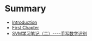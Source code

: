 # Summary

* [Introduction](README.md)
* [First Chapter](chapter1.md)
* [SVM学习笔记（二）----手写数字识别](svmxue-xi-bi-ji-ff08-er-ff09-shou-xie-shu-zi-shi-bie.md)

